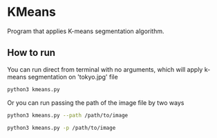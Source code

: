 # KMeans

Program that applies K-means segmentation algorithm.

## How to run
You can run direct from terminal with no arguments, which will apply
k-means segmentation on 'tokyo.jpg' file
```bash
python3 kmeans.py
```

Or you can run passing the path of the image file by two ways
```bash
python3 kmeans.py --path /path/to/image
```

```bash
python3 kmeans.py -p /path/to/image
```